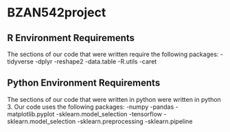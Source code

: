 # BZAN542project
## R Environment Requirements
The sections of our code that were written require the following packages: 
-tidyverse
-dplyr
-reshape2
-data.table
-R.utils
-caret


## Python Environment Requirements
The sections of our code that were written in python were written in python 3. Our code uses the following packages:
-numpy
-pandas
-matplotlib.pyplot
-sklearn.model_selection
-tensorflow
-sklearn.model_selection
-sklearn.preprocessing 
-sklearn.pipeline

